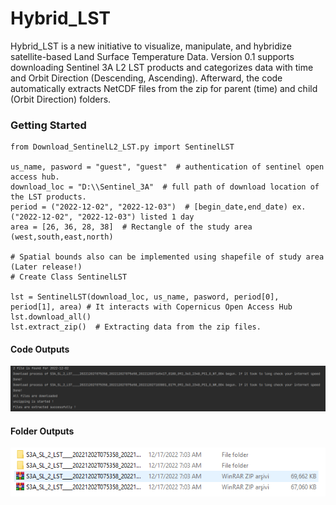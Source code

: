 # Hybrid_LST
Hybrid_LST is a new initiative to visualize, manipulate, and hybridize satellite-based Land Surface Temperature Data. 
Version 0.1 supports downloading Sentinel 3A L2 LST products and categorizes data with time and Orbit Direction (Descending, Ascending). Afterward, the code automatically extracts NetCDF files from the zip for parent (time) and child (Orbit Direction) folders.

### **Getting Started**

```
from Download_SentinelL2_LST.py import SentinelLST

us_name, pasword = "guest", "guest"  # authentication of sentinel open access hub.
download_loc = "D:\\Sentinel_3A"  # full path of download location of the LST products.
period = ("2022-12-02", "2022-12-03")  # [begin_date,end_date) ex.("2022-12-02", "2022-12-03") listed 1 day
area = [26, 36, 28, 38]  # Rectangle of the study area (west,south,east,north)  

# Spatial bounds also can be implemented using shapefile of study area (Later release!)
# Create Class SentinelLST

lst = SentinelLST(download_loc, us_name, pasword, period[0], period[1], area) # It interacts with Copernicus Open Access Hub
lst.download_all()
lst.extract_zip()  # Extracting data from the zip files.
```
#### Code Outputs
![solarized palettes](https://github.com/OnurSahin20/Hybrid_LST/blob/main/messages.PNG?raw=true)

#### Folder Outputs
![solarized palettes](https://github.com/OnurSahin20/Hybrid_LST/blob/main/loc.PNG?raw=true)
